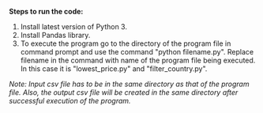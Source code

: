 **Steps to run the code:**
1) Install latest version of Python 3.
2) Install Pandas library.
3) To execute the program go to the directory of the program file in command prompt and use the command "python filename.py". Replace filename in the command with name of the program file being executed. In this case it is "lowest_price.py" and "filter_country.py".


*Note: Input csv file has to be in the same directory as that of the program file. Also, the output csv file will be created in the same directory after successful execution of the program.*
